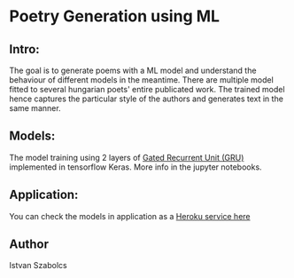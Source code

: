 Poetry Generation using ML
=========

Intro:
------
The goal is to generate poems with a ML model and understand the behaviour of different models in the meantime. There are multiple model fitted to several hungarian poets' entire publicated work. The trained model hence captures the particular style of the authors and generates text in the same manner.

Models:
------
The model training using 2 layers of [Gated Recurrent Unit (GRU)](https://en.wikipedia.org/wiki/Gated_recurrent_unit) implemented in tensorflow Keras.
More info in the jupyter notebooks.

Application:
------------
You can check the models in application as a [Heroku service here](https://textgenml.herokuapp.com/)

Author
------
Istvan Szabolcs

